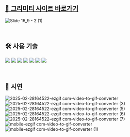 ## [🔗 그리미티 사이트 바로가기](https://www.grimity.com/)

![Slide 16_9 - 2 (1)](https://github.com/user-attachments/assets/5ad1dd43-ca5d-41fb-9e86-977880c79be0)

<br/>

## 🛠️ 사용 기술

<img src="https://img.shields.io/badge/next.js-000000?style=for-the-badge&logo=nextdotjs&logoColor=white"> <img src="https://img.shields.io/badge/typescript-3178C6?style=for-the-badge&logo=typescript&logoColor=white"> <img src="https://img.shields.io/badge/zustand-3578E5?style=for-the-badge&logo=zustand&logoColor=white">
<img src="https://img.shields.io/badge/reactquery-FF4154?style=for-the-badge&logo=reactquery&logoColor=white"> <img src="https://img.shields.io/badge/axios-5A29E4?style=for-the-badge&logo=axios&logoColor=white"> <img src="https://img.shields.io/badge/sass-CC6699?style=for-the-badge&logo=sass&logoColor=white"> <img src="https://img.shields.io/badge/vercel-000000?style=for-the-badge&logo=vercel&logoColor=white">

<br/>

## 🎨 시연

![2025-02-28164522-ezgif com-video-to-gif-converter](https://github.com/user-attachments/assets/5e24b98d-c152-45b8-860a-8f87fd8abb6b)
![2025-02-28164522-ezgif com-video-to-gif-converter (3)](https://github.com/user-attachments/assets/83936fc8-bedb-4063-bc02-f47ed5a39f88)
![2025-02-28164522-ezgif com-video-to-gif-converter (5)](https://github.com/user-attachments/assets/7e609ebd-a526-436d-8873-0d9d3d38a4d3)
![2025-02-28164522-ezgif com-video-to-gif-converter (6)](https://github.com/user-attachments/assets/9f418be6-7a92-4bea-9b25-87af81b34f14)
![2025-02-28164522-ezgif com-video-to-gif-converter (7)](https://github.com/user-attachments/assets/13d758b1-4aea-46ca-ad0c-3f780bafcc08)
![mobile-ezgif com-video-to-gif-converter](https://github.com/user-attachments/assets/7468fe0e-807a-4bf7-a6e5-7e1f91f05b0b)![mobile-ezgif com-video-to-gif-converter (1)](https://github.com/user-attachments/assets/c28c9ad4-fc7f-45b5-bbbd-67d86747c7ae)
